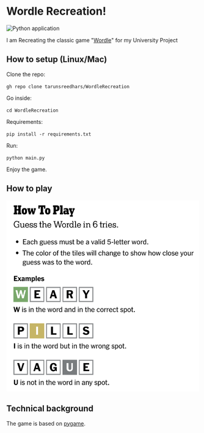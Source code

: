 # Wordle Recreation!

![Python application](https://github.com/tarunsreedhars/WordleRecreation/workflows/run_tests/badge.svg)

I am Recreating the classic game "[Wordle](https://www.nytimes.com/games/wordle/index.html)" for my University Project

## How to setup (Linux/Mac)

Clone the repo:

`gh repo clone tarunsreedhars/WordleRecreation`

Go inside:

`cd WordleRecreation`

Requirements:

`pip install -r requirements.txt`

Run:

`python main.py`

Enjoy the game.

## How to play

<img alt="Wordle Recreation" src="./images/image.png">

## Technical background

The game is based on [pygame](https://www.pygame.org/).

